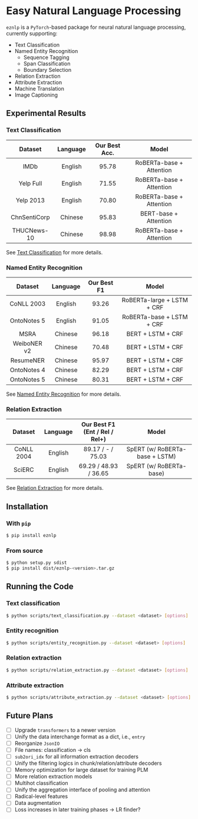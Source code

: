 # Easy Natural Language Processing

`eznlp` is a `PyTorch`-based package for neural natural language processing, currently supporting:
* Text Classification
* Named Entity Recognition
    * Sequence Tagging
    * Span Classification
    * Boundary Selection
* Relation Extraction
* Attribute Extraction
* Machine Translation
* Image Captioning


## Experimental Results
### Text Classification 
| Dataset      | Language | Our Best Acc. | Model |
|:------------:|:--------:|:------------------:|:-------------------:|
| IMDb         | English  | 95.78         | RoBERTa-base + Attention |
| Yelp Full    | English  | 71.55         | RoBERTa-base + Attention |
| Yelp 2013    | English  | 70.80         | RoBERTa-base + Attention |
| ChnSentiCorp | Chinese  | 95.83         | BERT-base + Attention    |
| THUCNews-10  | Chinese  | 98.98         | RoBERTa-base + Attention |

See [Text Classification](docs/text-classification.pdf) for more details. 


### Named Entity Recognition
| Dataset      | Language | Our Best F1 | Model |
|:------------:|:--------:|:----------------:|:-------------------:|
| CoNLL 2003   | English  | 93.26     | RoBERTa-large + LSTM + CRF |
| OntoNotes 5  | English  | 91.05     | RoBERTa-base + LSTM + CRF  |
| MSRA         | Chinese  | 96.18     | BERT + LSTM + CRF          |
| WeiboNER v2  | Chinese  | 70.48     | BERT + LSTM + CRF          |
| ResumeNER    | Chinese  | 95.97     | BERT + LSTM + CRF          |
| OntoNotes 4  | Chinese  | 82.29     | BERT + LSTM + CRF          |
| OntoNotes 5  | Chinese  | 80.31     | BERT + LSTM + CRF          |

See [Named Entity Recognition](docs/entity-recognition.pdf) for more details. 


### Relation Extraction
| Dataset      | Language | Our Best F1 <br>(Ent / Rel / Rel+) | Model |
|:------------:|:--------:|:----------------:|:-------------------:|
| CoNLL 2004   | English  | 89.17 / -     / 75.03 | SpERT (w/ RoBERTa-base + LSTM) |
| SciERC       | English  | 69.29 / 48.93 / 36.65 | SpERT (w/ RoBERTa-base)        |

See [Relation Extraction](docs/relation-extraction.pdf) for more details. 


## Installation
### With `pip`
```bash
$ pip install eznlp
```

### From source
```bash
$ python setup.py sdist
$ pip install dist/eznlp-<version>.tar.gz
```


## Running the Code
### Text classification
```bash
$ python scripts/text_classification.py --dataset <dataset> [options]
```

### Entity recognition
```bash
$ python scripts/entity_recognition.py --dataset <dataset> [options]
```

### Relation extraction
```bash
$ python scripts/relation_extraction.py --dataset <dataset> [options]
```

### Attribute extraction
```bash
$ python scripts/attribute_extraction.py --dataset <dataset> [options]
```


## Future Plans
- [ ] Upgrade `transformers` to a newer version
- [ ] Unify the data interchange format as a dict, i.e., `entry`
- [ ] Reorganize `JsonIO`
- [ ] File names: classification -> cls
- [ ] `sub2ori_idx` for all information extraction decoders
- [ ] Unify the filtering logics in chunk/relation/attribute decoders
- [ ] Memory optimization for large dataset for training PLM
- [ ] More relation extraction models
- [ ] Multihot classification
- [ ] Unify the aggregation interface of pooling and attention
- [ ] Radical-level features
- [ ] Data augmentation
- [ ] Loss increases in later training phases -> LR finder?

